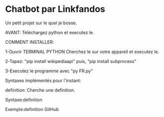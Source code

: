 # Chatbot par Linkfandos
Un petit projet sur le quel je bosse.

AVANT: Téléchargez python et executez le.

 COMMENT INSTALLER:
 
 1-Ouvrir TERMINAL PYTHON
    Cherchez le sur votre appareil et executez le.

 2-Tapez: "pip install wikipediaapi" puis, "pip install subprocess"
 
 3-Executez le programme avec "py FR.py"


Syntaxes implémentés pour l'instant:


definition: Cherche une definition.

 Syntaxe:definition <MOT>
 
 Exemple:definition GitHub
